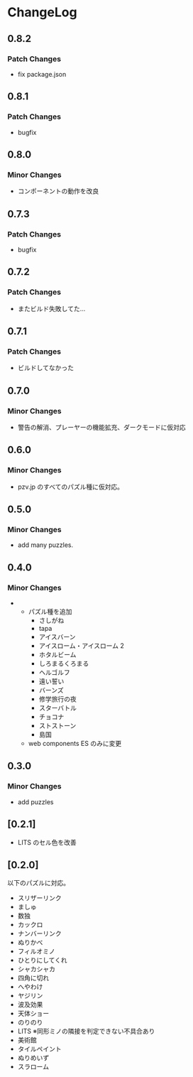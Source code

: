 # ChangeLog

## 0.8.2

### Patch Changes

- fix package.json

## 0.8.1

### Patch Changes

- bugfix

## 0.8.0

### Minor Changes

- コンポーネントの動作を改良

## 0.7.3

### Patch Changes

- bugfix

## 0.7.2

### Patch Changes

- またビルド失敗してた...

## 0.7.1

### Patch Changes

- ビルドしてなかった

## 0.7.0

### Minor Changes

- 警告の解消、プレーヤーの機能拡充、ダークモードに仮対応

## 0.6.0

### Minor Changes

- pzv.jp のすべてのパズル種に仮対応。

## 0.5.0

### Minor Changes

- add many puzzles.

## 0.4.0

### Minor Changes

- - パズル種を追加
    - さしがね
    - tapa
    - アイスバーン
    - アイスローム・アイスローム 2
    - ホタルビーム
    - しろまるくろまる
    - ヘルゴルフ
    - 遠い誓い
    - バーンズ
    - 修学旅行の夜
    - スターバトル
    - チョコナ
    - ストストーン
    - 島国
  - web components ES のみに変更

## 0.3.0

### Minor Changes

- add puzzles

## [0.2.1]

- LITS のセル色を改善

## [0.2.0]

以下のパズルに対応。

- スリザーリンク
- ましゅ
- 数独
- カックロ
- ナンバーリンク
- ぬりかべ
- フィルオミノ
- ひとりにしてくれ
- シャカシャカ
- 四角に切れ
- へやわけ
- ヤジリン
- 波及効果
- 天体ショー
- のりのり
- LITS ※同形ミノの隣接を判定できない不具合あり
- 美術館
- タイルペイント
- ぬりめいず
- スラローム

